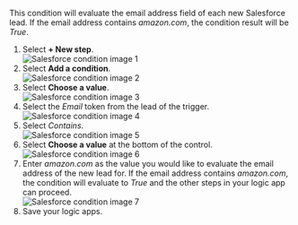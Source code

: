 This condition will evaluate the email address field of each new Salesforce lead. If the email address contains *amazon.com*, the condition result will be *True*.

1. Select **+ New step**.  
   ![Salesforce condition image 1](https://docstestmedia1.blob.core.windows.net/azure-media/includes/media/connectors-create-api-salesforce/condition-1.png)   
2. Select **Add a condition**.    
   ![Salesforce condition image 2](https://docstestmedia1.blob.core.windows.net/azure-media/includes/media/connectors-create-api-salesforce/condition-2.png)  
3. Select **Choose a value**.    
   ![Salesforce condition image 3](https://docstestmedia1.blob.core.windows.net/azure-media/includes/media/connectors-create-api-salesforce/condition-3.png)  
4. Select the *Email* token from the lead of the trigger.    
   ![Salesforce condition image 4](https://docstestmedia1.blob.core.windows.net/azure-media/includes/media/connectors-create-api-salesforce/condition-4.png)  
5. Select *Contains*.      
   ![Salesforce condition image 5](https://docstestmedia1.blob.core.windows.net/azure-media/includes/media/connectors-create-api-salesforce/condition-5.png)  
6. Select **Choose a value** at the bottom of the control.     
   ![Salesforce condition image 6](https://docstestmedia1.blob.core.windows.net/azure-media/includes/media/connectors-create-api-salesforce/condition-6.png)  
7. Enter *amazon.com* as the value you would like to evaluate the email address of the new lead for. If the email address contains *amazon.com*, the condition will evaluate to *True* and the other steps in your logic app can proceed.    
   ![Salesforce condition image 7](https://docstestmedia1.blob.core.windows.net/azure-media/includes/media/connectors-create-api-salesforce/condition-7.png)  
8. Save your logic apps.  








